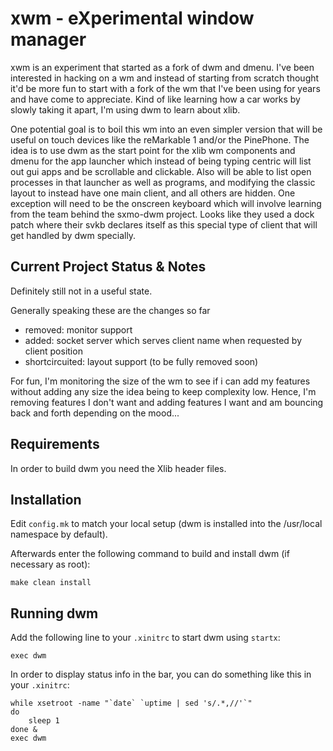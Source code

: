 # xwm - eXperimental window manager

xwm is an experiment that started as a fork of dwm and dmenu. I've been interested in hacking on a wm and instead of starting from scratch thought it'd be more fun to start with a fork of the wm that I've been using for years and have come to appreciate. Kind of like learning how a car works by slowly taking it apart, I'm using dwm to learn about xlib.

One potential goal is to boil this wm into an even simpler version that will be useful on touch devices like the reMarkable 1 and/or the PinePhone. The idea is to use dwm as the start point for the xlib wm components and dmenu for the app launcher which instead of being typing centric will list out gui apps and be scrollable and clickable. Also will be able to list open processes in that launcher as well as programs, and modifying the classic layout to instead have one main client, and all others are hidden. One exception will need to be the onscreen keyboard which will involve learning from the team behind the sxmo-dwm project. Looks like they used a dock patch where their svkb declares itself as this special type of client that will get handled by dwm specially.

## Current Project Status & Notes

Definitely still not in a useful state.

Generally speaking these are the changes so far
- removed: monitor support
- added: socket server which serves client name when requested by client position
- shortcircuited: layout support (to be fully removed soon)

For fun, I'm monitoring the size of the wm to see if i can add my features without adding any size the idea being to keep complexity low. Hence, I'm removing features I don't want and adding features I want and am bouncing back and forth depending on the mood...


## Requirements

In order to build dwm you need the Xlib header files.

## Installation

Edit `config.mk` to match your local setup (dwm is installed into the /usr/local namespace by default).

Afterwards enter the following command to build and install dwm (if necessary as root):

```
make clean install
```

## Running dwm

Add the following line to your `.xinitrc` to start dwm using `startx`:

```
exec dwm
```

In order to display status info in the bar, you can do something like this in your `.xinitrc`:

```shell
while xsetroot -name "`date` `uptime | sed 's/.*,//'`"
do
	sleep 1
done &
exec dwm
```
